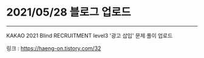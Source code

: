 # 2021/05/28 블로그 업로드
---
KAKAO 2021 Blind RECRUITMENT level3 '광고 삽입' 문제 풀이 업로드

링크 : https://haeng-on.tistory.com/32
